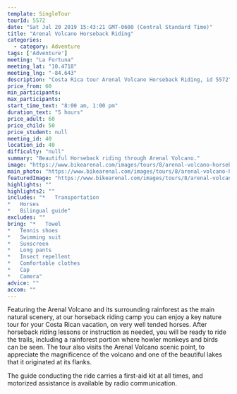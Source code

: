 ```yaml
---
template: SingleTour
tourId: 5572
date: "Sat Jul 20 2019 15:43:21 GMT-0600 (Central Standard Time)"
title: "Arenal Volcano Horseback Riding"
categories: 
  - category: Adventure
tags: ['Adventure']
meeting: "La Fortuna"
meeting_lat: "10.4718"
meeting_lng: "-84.643"
description: "Costa Rica tour Arenal Volcano Horseback Riding, id 5572"
price_from: 60
min_participants: 
max_participants: 
start_time_text: "8:00 am, 1:00 pm"
duration_text: "5 hours"
price_adult: 60
price_child: 50
price_student: null
meeting_id: 40
location_id: 40
difficulty: "null"
summary: "Beautiful Horseback riding through Arenal Volcano."
image: "https://www.bikearenal.com/images/tours/8/arenal-volcano-horseback-riding.jpg"
main_photo: "https://www.bikearenal.com/images/tours/8/arenal-volcano-horseback-riding.jpg"
featuredImage: "https://www.bikearenal.com/images/tours/8/arenal-volcano-horseback-riding.jpg"
highlights: ""
highlights2: ""
includes: "*   Transportation
*   Horses
*   Bilingual guide"
excludes: ""
bring: "*   Towel
*   Tennis shoes
*   Swimming suit
*   Sunscreen
*   Long pants
*   Insect repellent
*   Comfortable clothes
*   Cap
*   Camera"
advice: ""
accom: ""
---
```

Featuring the Arenal Volcano and its surrounding rainforest as the main natural scenery, at our horseback riding camp you can enjoy a key nature tour for your Costa Rican vacation, on very well tended horses. After horseback riding lessons or instruction as needed, you will be ready to ride the trails, including a rainforest portion where howler monkeys and birds can be seen. The tour also visits the Arenal Volcano scenic point, to appreciate the magnificence of the volcano and one of the beautiful lakes that it originated at its flanks.

The guide conducting the ride carries a first-aid kit at all times, and motorized assistance is available by radio communication.